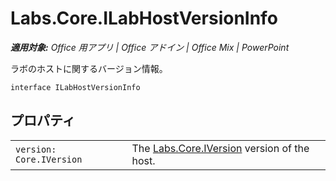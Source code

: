 
# <a name="labs.core.ilabhostversioninfo"></a>Labs.Core.ILabHostVersionInfo

 _**適用対象:** Office 用アプリ | Office アドイン | Office Mix | PowerPoint_

ラボのホストに関するバージョン情報。

```
interface ILabHostVersionInfo
```


## <a name="properties"></a>プロパティ


|||
|:-----|:-----|
| `version: Core.IVersion`|The [Labs.Core.IVersion](../../reference/office-mix/labs.core.iversion.md) version of the host.|
